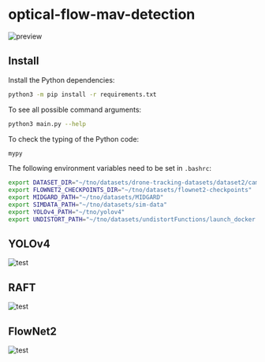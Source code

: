 # optical-flow-mav-detection

![preview](https://ci.tno.nl/gitlab/erik.vroon-tno/optical-flow-mav-detection/-/raw/master/media/preview.png)

## Install
Install the Python dependencies:

```bash
python3 -m pip install -r requirements.txt
```

To see all possible command arguments:

```bash
python3 main.py --help
```

To check the typing of the Python code:

```bash
mypy
```

The following environment variables need to be set in `.bashrc`:
```bash
export DATASET_DIR="~/tno/datasets/drone-tracking-datasets/dataset2/cam1"
export FLOWNET2_CHECKPOINTS_DIR="~/tno/datasets/flownet2-checkpoints"
export MIDGARD_PATH="~/tno/datasets/MIDGARD"
export SIMDATA_PATH="~/tno/datasets/sim-data"
export YOLOv4_PATH="~/tno/yolov4"
export UNDISTORT_PATH="~/tno/datasets/undistortFunctions/launch_docker.sh"
```

## YOLOv4

![test](https://github.com/evroon/yolov4/workflows/docker-build/badge.svg)

## RAFT

![test](https://github.com/evroon/RAFT/workflows/docker-build/badge.svg)

## FlowNet2

![test](https://github.com/evroon/flownet2-pytorch/workflows/docker-build/badge.svg)
